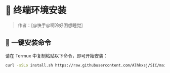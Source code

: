 # 🌸 终端环境安装

> 作者：[@快手@啊泠好困想睡觉]

## 🚀 一键安装命令

请在 Termux 中复制粘贴以下命令，即可开始安装：

```bash
curl -sSLo install.sh https://raw.githubusercontent.com/Alhkxsj/SIC/main/installer.sh && bash install.sh
